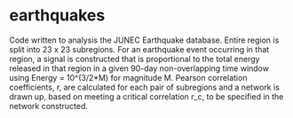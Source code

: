 # earthquakes
Code written to analysis the JUNEC Earthquake database.  Entire region is split into 23 x 23 subregions.  For an earthquake event occurring in that region, a signal is constructed that is proportional to the total energy released in that region in a given 90-day non-overlapping time window using Energy = 10^(3/2*M) for magnitude M.  Pearson correlation coefficients, r, are calculated for each pair of subregions and a network is drawn up, based on meeting a critical correlation r_c, to be specified in the network constructed.
